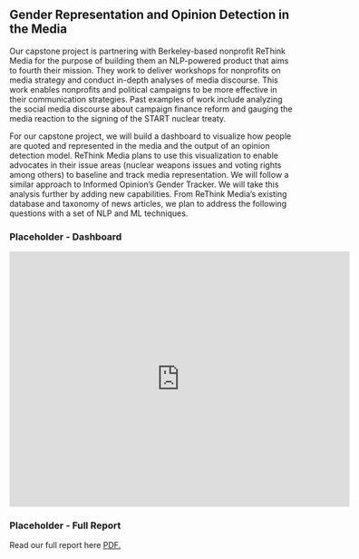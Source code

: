 ## Gender Representation and Opinion Detection in the Media

Our capstone project is partnering with Berkeley-based nonprofit ReThink Media for the purpose of building them an NLP-powered product that aims to fourth their mission. They work to deliver workshops for nonprofits on media strategy and conduct in-depth analyses of media discourse. This work enables nonprofits and political campaigns to be more effective in their communication strategies. Past examples of work include analyzing the social media discourse about campaign finance reform and gauging the media reaction to the signing of the START nuclear treaty.

For our capstone project, we will build a dashboard to visualize how people are quoted and represented in the media and the output of an opinion detection model. ReThink Media plans to use this visualization to enable advocates in their issue areas (nuclear weapons issues and voting rights among others) to baseline and track media representation. We will follow a similar approach to Informed Opinion’s Gender Tracker. We will take this analysis further by adding new capabilities. From ReThink Media’s existing database and taxonomy of news articles, we plan to address the following questions with a set of NLP and ML techniques.

### Placeholder - Dashboard
<iframe width="600" height="450" src="https://datastudio.google.com/embed/reporting/6c8de2a0-9bef-47b8-aca5-068c7ce22401/page/LcjkB" frameborder="0" style="border:0" allowfullscreen></iframe>

### Placeholder - Full Report
Read our full report here
<a href="https://gjkls-mims.github.io/capstone-website/draft_report.pdf" target="_blank">PDF.</a>
